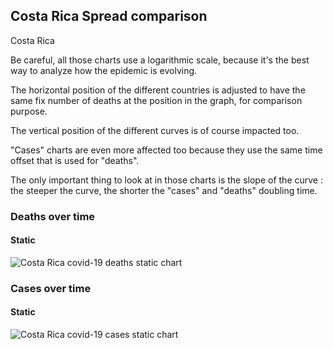 ## Costa Rica Spread comparison 

Costa Rica



Be careful, all those charts use a logarithmic scale, because it's the best way to analyze how the epidemic is evolving.
 
The horizontal position of the different countries is adjusted to have the same fix number of deaths at the position in the graph, for comparison purpose.

The vertical position of the different curves is of course impacted too.

"Cases" charts are even more affected too because they use the same time offset that is used for "deaths".

The only important thing to look at in those charts is the slope of the curve : the steeper the curve, the shorter the "cases" and "deaths" doubling time.



 
### Deaths over time
 
#### Static
![Costa Rica covid-19 deaths static chart](https://raw.githubusercontent.com/madlag/coronavirus_study/master/notebooks/graphs/2020-03-20/countries/Costa_Rica/2020-03-20_Costa_Rica_deaths.png "Costa Rica covid-19 deaths static chart")   

 
### Cases over time
 
#### Static
![Costa Rica covid-19 cases static chart](https://raw.githubusercontent.com/madlag/coronavirus_study/master/notebooks/graphs/2020-03-20/countries/Costa_Rica/2020-03-20_Costa_Rica_deaths.png "Costa Rica covid-19 cases static chart")   

